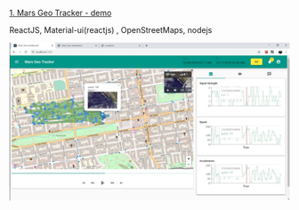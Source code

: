 [1. Mars Geo Tracker - demo](https://moorthi07.github.io/gigs/marstracker/) 
<!--- #[ ::code::](https://github.com/moorthi07/gigs/tree/master/marstracker) -->

ReactJS, Material-ui(reactjs) , OpenStreetMaps, nodejs

![alt text](/marstracker/marsgeotracker.jpg)
 
